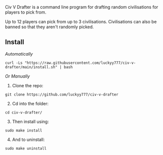 Civ V Drafter is a command line program for drafting random civilisations for players to pick from.

Up to 12 players can pick from up to 3 civilisations. Civilisations can also be banned so that they aren't randomly picked.

<h2>Install</h2>

*Automatically*

`curl -Ls "https://raw.githubusercontent.com/luckyy777/civ-v-drafter/main/install.sh" | bash`

*Or Manually*

1. Clone the repo:

`git clone https://github.com/luckyy777/civ-v-drafter`

2. Cd into the folder:

`cd civ-v-drafter/`

3. Then install using:

`sudo make install`

4. And to uninstall:

`sudo make uninstall`
